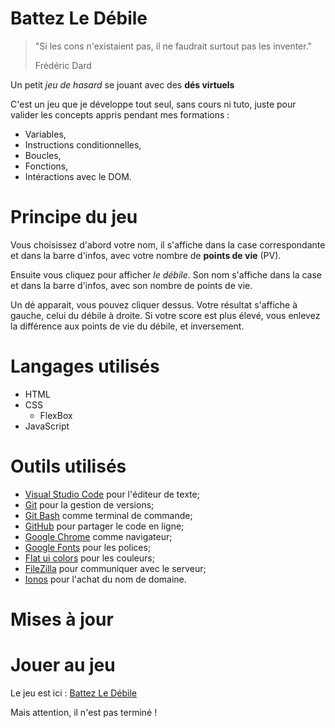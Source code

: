 # Battez Le Débile
> "Si les cons n'existaient pas, il ne faudrait surtout pas les inventer."
>
> Frédéric Dard

Un petit *jeu de hasard* se jouant avec des **dés virtuels**

C'est un jeu que je développe tout seul, sans cours ni tuto, juste pour valider les concepts appris pendant mes formations :
 
* Variables,
* Instructions conditionnelles,
* Boucles,
* Fonctions,
* Intéractions avec le DOM.

# Principe du jeu
Vous choisissez d'abord votre nom, il s'affiche dans la case correspondante et dans la barre d'infos, avec votre nombre de **points de vie** (PV).

Ensuite vous cliquez pour afficher *le débile*. Son nom s'affiche dans la case et dans la barre d'infos, avec son nombre de points de vie.

Un dé apparait, vous pouvez cliquer dessus.
Votre résultat s'affiche à gauche, celui du débile à droite.
Si votre score est plus élevé, vous enlevez la différence aux points de vie du débile, et inversement.

# Langages utilisés

* HTML
* CSS
    * FlexBox
* JavaScript

# Outils utilisés

* [Visual Studio Code](https://code.visualstudio.com/) pour l'éditeur de texte;
* [Git](https://git-scm.com/) pour la gestion de versions;
* [Git Bash](https://gitforwindows.org/) comme terminal de commande;
* [GitHub](https://github.com/) pour partager le code en ligne;
* [Google Chrome](https://www.google.fr/chrome/?brand=CHBD&gclid=CjwKCAjwpqv0BRABEiwA-TySweC2bONhPrgyuzbP4_9snC9rXGiS1lxTNuhsrfpnmj39i5z8PpHkJRoC7C0QAvD_BwE&gclsrc=aw.ds) comme navigateur;
* [Google Fonts](https://fonts.google.com/) pour les polices;
* [Flat ui colors](https://flatuicolors.com/) pour les couleurs;
* [FileZilla](https://filezilla-project.org/) pour communiquer avec le serveur;
* [Ionos](https://www.ionos.fr/) pour l'achat du nom de domaine.

# Mises à jour



# Jouer au jeu
Le jeu est ici : [Battez Le Débile](http://yannickbiheul.fr/jeu.html)

Mais attention, il n'est pas terminé !
